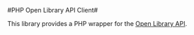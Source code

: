 #PHP Open Library API Client#

This library provides a PHP wrapper for the [Open Library API](http://openlibrary.org/developers/api).